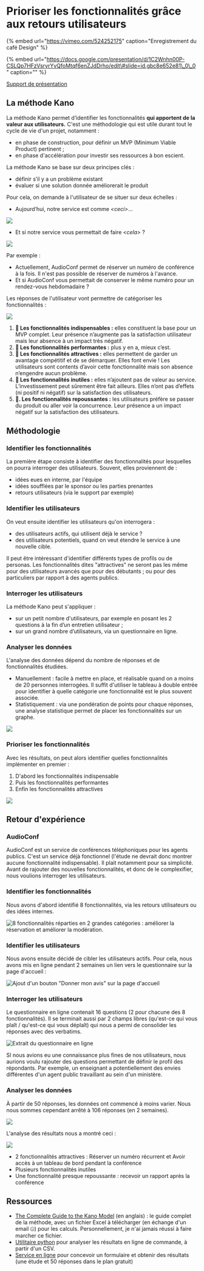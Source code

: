 # Prioriser les fonctionnalités grâce aux retours utilisateurs

{% embed url="https://vimeo.com/524252175" caption="Enregistrement du café Design" %}

{% embed url="https://docs.google.com/presentation/d/1C2Wnhn00P-CSLQp7HFzVsryrYvQfoMtqf6enZJdDrho/edit\#slide=id.gbc8e652e81\_0\_0" caption="" %}

[Support de présentation](https://docs.google.com/presentation/d/1C2Wnhn00P-CSLQp7HFzVsryrYvQfoMtqf6enZJdDrho/edit#slide=id.gbf200425fd_0_0)

## La méthode Kano

La méthode Kano permet d’identifier les fonctionnalités **qui apportent de la valeur aux utilisateurs.** C'est une méthodologie qui est utile durant tout le cycle de vie d'un projet, notamment :

* en phase de construction, pour définir un MVP \(Minimum Viable Product\) pertinent ;
* en phase d'accélération pour investir ses ressources à bon escient.

La méthode Kano se base sur deux principes clés :

* définir s’il y a un problème existant
* évaluer si une solution donnée améliorerait le produit

Pour cela, on demande à l'utilisateur de se situer sur deux échelles :

* Aujourd’hui, notre service est comme _&lt;ceci&gt;_...

![](https://github.com/betagouv/doc.incubateur.net-communaute/tree/f652829fc5667c8b09c9fe1dbdc76fbea7065e7d/gerer-sa-startup-detat-ou-de-territoires-au-quotidien/.gitbook/assets/image%20%289%29.png)

* Et si notre service vous permettait de faire &lt;_cela&gt;_ ?

![](https://github.com/betagouv/doc.incubateur.net-communaute/tree/f652829fc5667c8b09c9fe1dbdc76fbea7065e7d/gerer-sa-startup-detat-ou-de-territoires-au-quotidien/.gitbook/assets/image%20%282%29.png)

Par exemple :

* Actuellement, AudioConf permet de réserver un numéro de conférence à la fois. Il n'est pas possible de réserver de numéros à l'avance.
* Et si AudioConf vous permettait de conserver le même numéro pour un rendez-vous hebdomadaire ?

Les réponses de l'utilisateur vont permettre de catégoriser les fonctionnalités :

![](https://github.com/betagouv/doc.incubateur.net-communaute/tree/f652829fc5667c8b09c9fe1dbdc76fbea7065e7d/gerer-sa-startup-detat-ou-de-territoires-au-quotidien/.gitbook/assets/image%20%2810%29.png)

1. **🥇 Les fonctionnalités indispensables :** elles constituent la base pour un MVP complet. Leur présence n’augmente pas la satisfaction utilisateur mais leur absence à un impact très négatif.
2. **💪 Les fonctionnalités performantes :** plus y en a, mieux c’est.
3. **🤩 Les fonctionnalités attractives :** elles permettent de garder un avantage compétitif et de se démarquer. Elles font envie ! Les utilisateurs sont contents d’avoir cette fonctionnalité mais son absence n’engendre aucun problème.
4. **🤷 Les fonctionnalités inutiles :** elles n’ajoutent pas de valeur au service. L’investissement peut sûrement être fait ailleurs. Elles n’ont pas d’effets \(ni positif ni négatif\) sur la satisfaction des utilisateurs.
5. **🙅. Les fonctionnalités repoussantes :** les utilisateurs préfère se passer du produit ou aller voir la concurrence. Leur présence a un impact négatif sur la satisfaction des utilisateurs.

## Méthodologie

### Identifier les fonctionnalités

La première étape consiste à identifier des fonctionnalités pour lesquelles on pourra interroger des utilisateurs. Souvent, elles proviennent de :

* idées eues en interne, par l'équipe
* idées soufflées par le sponsor ou les parties prenantes
* retours utilisateurs \(via le support par exemple\)

### Identifier les utilisateurs

On veut ensuite identifier les utilisateurs qu'on interrogera :

* des utilisateurs actifs, qui utilisent déjà le service ?
* des utilisateurs potentiels, quand on veut étendre le service à une nouvelle cible.

Il peut être intéressant d'identifier différents types de profils ou de personas. Les fonctionnalités dites "attractives" ne seront pas les même pour des utilisateurs avancés que pour des débutants ; ou pour des particuliers par rapport à des agents publics.

### Interroger les utilisateurs

La méthode Kano peut s'appliquer :

* sur un petit nombre d'utilisateurs, par exemple en posant les 2 questions à la fin d’un entretien utilisateur ;
* sur un grand nombre d’utilisateurs, via un questionnaire en ligne.

### Analyser les données

L'analyse des données dépend du nombre de réponses et de fonctionnalités étudiées.

* Manuellement : facile à mettre en place, et réalisable quand on a moins de 20 personnes interrogées. Il suffit d'utiliser le tableau à double entrée pour identifier à quelle catégorie une fonctionnalité est le plus souvent associée.
* Statistiquement : via une pondération de points pour chaque réponses, une analyse statistique permet de placer les fonctionnalités sur un graphe.

![](https://github.com/betagouv/doc.incubateur.net-communaute/tree/f652829fc5667c8b09c9fe1dbdc76fbea7065e7d/gerer-sa-startup-detat-ou-de-territoires-au-quotidien/.gitbook/assets/image%20%281%29.png)

### Prioriser les fonctionnalités

Avec les résultats, on peut alors identifier quelles fonctionnalités implémenter en premier :

1. D'abord les fonctionnalités indispensable
2. Puis les fonctionnalités performantes
3. Enfin les fonctionnalités attractives

![](https://github.com/betagouv/doc.incubateur.net-communaute/tree/f652829fc5667c8b09c9fe1dbdc76fbea7065e7d/gerer-sa-startup-detat-ou-de-territoires-au-quotidien/.gitbook/assets/image%20%284%29.png)

## Retour d'expérience

### AudioConf

AudioConf est un service de conférences téléphoniques pour les agents publics. C'est un service déjà fonctionnel \(l'étude ne devrait donc montrer aucune fonctionnalité indispensable\). Il plait notamment pour sa simplicité. Avant de rajouter des nouvelles fonctionnalités, et donc de le complexifier, nous voulions interroger les utilisateurs.

### Identifier les fonctionnalités

Nous avons d'abord identifié 8 fonctionnalités, via les retours utilisateurs ou des idées internes.

![8 fonctionnalit&#xE9;s r&#xE9;parties en 2 grandes cat&#xE9;gories : am&#xE9;liorer la r&#xE9;servation et am&#xE9;liorer la mod&#xE9;ration.](https://github.com/betagouv/doc.incubateur.net-communaute/tree/f652829fc5667c8b09c9fe1dbdc76fbea7065e7d/gerer-sa-startup-detat-ou-de-territoires-au-quotidien/.gitbook/assets/image%20%287%29.png)

### Identifier les utilisateurs

Nous avons ensuite décidé de cibler les utilisateurs actifs. Pour cela, nous avons mis en ligne pendant 2 semaines un lien vers le questionnaire sur la page d'accueil :

![Ajout d&apos;un bouton &quot;Donner mon avis&quot; sur la page d&apos;accueil](https://github.com/betagouv/doc.incubateur.net-communaute/tree/f652829fc5667c8b09c9fe1dbdc76fbea7065e7d/gerer-sa-startup-detat-ou-de-territoires-au-quotidien/.gitbook/assets/image%20%285%29.png)

### Interroger les utilisateurs

Le questionnaire en ligne contenait 16 questions \(2 pour chacune des 8 fonctionnalités\). Il se terminait aussi par 2 champs libres \(qu'est-ce qui vous plaît / qu'est-ce qui vous déplaît\) qui nous a permi de consolider les réponses avec des verbatims.

![Extrait du questionnaire en ligne](https://github.com/betagouv/doc.incubateur.net-communaute/tree/f652829fc5667c8b09c9fe1dbdc76fbea7065e7d/gerer-sa-startup-detat-ou-de-territoires-au-quotidien/.gitbook/assets/image%20%288%29.png)

SI nous avions eu une connaissance plus fines de nos utilisateurs, nous aurions voulu rajouter des questions permettant de définir le profil des répondants. Par exemple, un enseignant a potentiellement des envies différentes d'un agent public travaillant au sein d'un ministère.

### Analyser les données

À partir de 50 réponses, les données ont commencé à moins varier. Nous nous sommes cependant arrêté à 106 réponses \(en 2 semaines\).

![](https://github.com/betagouv/doc.incubateur.net-communaute/tree/f652829fc5667c8b09c9fe1dbdc76fbea7065e7d/gerer-sa-startup-detat-ou-de-territoires-au-quotidien/.gitbook/assets/image%20%283%29.png)

L'analyse des résultats nous a montré ceci :

![](https://github.com/betagouv/doc.incubateur.net-communaute/tree/f652829fc5667c8b09c9fe1dbdc76fbea7065e7d/gerer-sa-startup-detat-ou-de-territoires-au-quotidien/.gitbook/assets/image%20%286%29.png)

* 2 fonctionnalités attractives : Réserver un numéro récurrent et Avoir accès à un tableau de bord pendant la conférence
* Plusieurs fonctionnalités inutiles
* Une fonctionnalité presque repoussante : recevoir un rapport après la conférence

## Ressources

* [The Complete Guide to the Kano Model](https://foldingburritos.com/kano-model/) \(en anglais\) : le guide complet de la méthode, avec un fichier Excel à télécharger \(en échange d'un email 🤐\) pour les calculs. Personnellement, je n'ai jamais réussi à faire marcher ce fichier.
* [Utilitaire python](https://github.com/astranchet/kano/) pour analyser les résultats en ligne de commande, à partir d'un CSV.
* [Service en ligne](https://kano.plus) pour concevoir un formulaire et obtenir des résultats \(une étude et 50 réponses dans le plan gratuit\)

